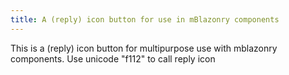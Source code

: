 ```yaml
---
title: A (reply) icon button for use in mBlazonry components
---
```


This is a (reply) icon button for multipurpose use with mblazonry components. Use unicode "f112" to call reply icon